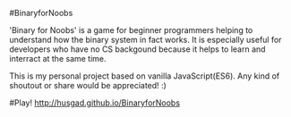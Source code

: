 #BinaryforNoobs

'Binary for Noobs' is a game for beginner programmers helping to understand how the binary system in fact works. It is especially useful for developers who have no CS backgound because it helps to learn and interract at the same time.

This is my personal project based on vanilla JavaScript(ES6). Any kind of shoutout or share would be appreciated! :)

#Play!
http://husgad.github.io/BinaryforNoobs
